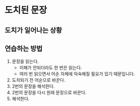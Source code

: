 # 도치된 문장
## 도치가 일어나는 상황
## 연습하는 방법
1. 문장을 읽는다.
    - 이해가 안되더라도 한 번은 읽는다.
    - 여러 번 읽으면서 어순 자체에 익숙해질 필요가 있기 때문입니다.
1. 도치되기 전 어순으로 바꾼다.
1. 2번의 문장을 해석한다.
1. 2번의 문장을 다시 원래 문장으로 바꾼다.
1. 해석한다.
